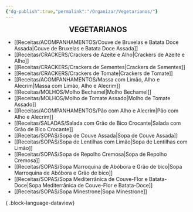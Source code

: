 ```yaml
---
{"dg-publish":true,"permalink":"/Organizar/Vegetarianos/"}
---
```


<div style="text-align: center;"> <span style="font-size: 20px;"><b>VEGETARIANOS</b></span> </div>

- [[Receitas/ACOMPANHAMENTOS/Couve de Bruxelas e Batata Doce Assada\|Couve de Bruxelas e Batata Doce Assada]]
- [[Receitas/CRACKERS/Crackers de Azeite e Alho\|Crackers de Azeite e Alho]]
- [[Receitas/CRACKERS/Crackers de Sementes\|Crackers de Sementes]]
- [[Receitas/CRACKERS/Crackers de Tomate\|Crackers de Tomate]]
- [[Receitas/ACOMPANHAMENTOS/Massa com Limão, Alho e Alecrim\|Massa com Limão, Alho e Alecrim]]
- [[Receitas/MOLHOS/Molho Bechamel\|Molho Bechamel]]
- [[Receitas/MOLHOS/Molho de Tomate Assado\|Molho de Tomate Assado]]
- [[Receitas/ACOMPANHAMENTOS/Pão com Alho e Alecrim\|Pão com Alho e Alecrim]]
- [[Receitas/SALADAS/Salada com Grão de Bico Crocante\|Salada com Grão de Bico Crocante]]
- [[Receitas/SOPAS/Sopa de Couve Assada\|Sopa de Couve Assada]]
- [[Receitas/SOPAS/Sopa de Lentilhas com Limão\|Sopa de Lentilhas com Limão]]
- [[Receitas/SOPAS/Sopa de Repolho Cremosa\|Sopa de Repolho Cremosa]]
- [[Receitas/SOPAS/Sopa Marroquina de Abóbora e Grão de bico\|Sopa Marroquina de Abóbora e Grão de bico]]
- [[Receitas/SOPAS/Sopa Mediterrânica de Couve-Flor e Batata-Doce\|Sopa Mediterrânica de Couve-Flor e Batata-Doce]]
- [[Receitas/SOPAS/Sopa Minestrone\|Sopa Minestrone]]

{ .block-language-dataview}
